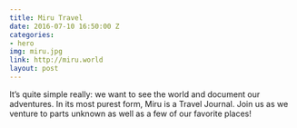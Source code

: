 ```yaml
---
title: Miru Travel
date: 2016-07-10 16:50:00 Z
categories:
- hero
img: miru.jpg
link: http://miru.world
layout: post
---
```


It’s quite simple really: we want to see the world and document our adventures. In its most purest form, Miru is a Travel Journal. Join us as we venture to parts unknown as well as a few of our favorite places!